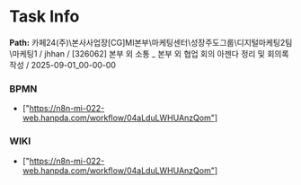 # Task Info

**Path:** 카페24(주)\본사사업장\[CG]MI본부\마케팅센터\성장주도그룹\디지털마케팅2팀\마케팅1 / jhhan / [326062] 본부 외 소통 _ 본부 외 협업 회의 아젠다 정리 및 회의록 작성 / 2025-09-01_00-00-00

### BPMN
- ["https://n8n-mi-022-web.hanpda.com/workflow/04aLduLWHUAnzQom"]

### WIKI
- ["https://n8n-mi-022-web.hanpda.com/workflow/04aLduLWHUAnzQom"]

